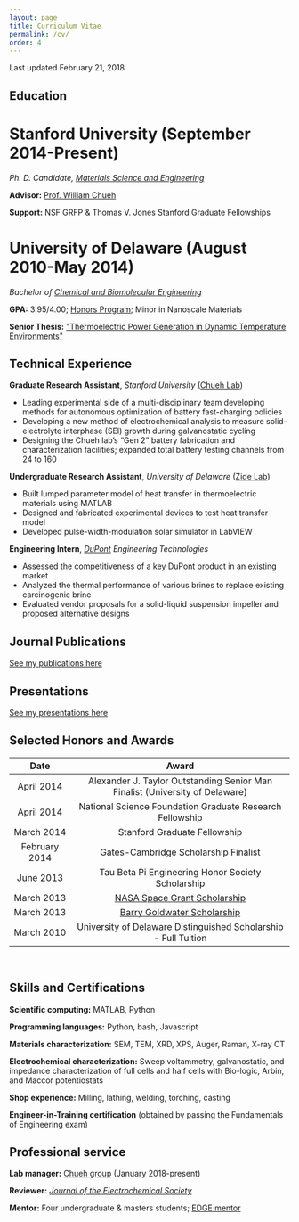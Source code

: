 ```yaml
---
layout: page
title: Curriculum Vitae
permalink: /cv/
order: 4
---
```

Last updated February 21, 2018

## Education

# Stanford University (September 2014-Present)

*Ph. D. Candidate, [Materials Science and Engineering](https://mse.stanford.edu/)*

**Advisor:** [Prof. William Chueh](https://chuehlab.stanford.edu)

**Support:** NSF GRFP & Thomas V. Jones Stanford Graduate Fellowships

# University of Delaware (August 2010-May 2014)

*Bachelor of [Chemical and Biomolecular Engineering](https://cbe.udel.edu)*

**GPA:** 3.95/4.00; [Honors Program](https://honors.udel.edu/); Minor in Nanoscale Materials

**Senior Thesis:** ["Thermoelectric Power Generation in Dynamic Temperature Environments"](https://udspace.udel.edu/bitstream/handle/19716/13231/Attia%2c%20Peter.pdf?sequence=1&isAllowed=y)

## Technical Experience

**Graduate Research Assistant**, *Stanford University* ([Chueh Lab](https://chuehlab.stanford.edu))
* Leading experimental side of a multi-disciplinary team developing methods for autonomous optimization of battery fast-charging policies
* Developing a new method of electrochemical analysis to measure solid-electrolyte interphase (SEI) growth during galvanostatic cycling
* Designing the Chueh lab’s “Gen 2” battery fabrication and characterization facilities; expanded total battery testing channels from 24 to 160

**Undergraduate Research Assistant**, *University of Delaware* ([Zide Lab](https://www.zidelab.org/))
* Built lumped parameter model of heat transfer in thermoelectric materials using MATLAB
* Designed and fabricated experimental devices to test heat transfer model
* Developed pulse-width-modulation solar simulator in LabVIEW

**Engineering Intern**, *[DuPont](https://www.dupont.com) Engineering Technologies*
* Assessed the competitiveness of a key DuPont product in an existing market
* Analyzed the thermal performance of various brines to replace existing carcinogenic brine
* Evaluated vendor proposals for a solid-liquid suspension impeller and proposed alternative designs

## Journal Publications

[See my publications here](/publications)

## Presentations

[See my presentations here](/presentations)

## Selected Honors and Awards

<table style="width:100%">
  <thead>
    <tr>
      <th>Date</th>
      <th>Award</th>
    </tr>
  </thead>
  <tbody>
  	<tr>
      <td style="text-align:center">April 2014</td>
      <td style="text-align:center">Alexander J. Taylor Outstanding Senior Man Finalist (University of Delaware) </td>
    </tr>
    <tr>
      <td style="text-align:center">April 2014</td>
      <td style="text-align:center">National Science Foundation Graduate Research Fellowship </td>
    </tr>
    <tr>
      <td style="text-align:center">March 2014</td>
      <td style="text-align:center">Stanford Graduate Fellowship </td>
    </tr>
    <tr>
      <td style="text-align:center">February 2014</td>
      <td style="text-align:center">Gates-Cambridge Scholarship Finalist </td>
    </tr>
    <tr>
      <td style="text-align:center">June 2013</td>
      <td style="text-align:center">Tau Beta Pi Engineering Honor Society Scholarship </td>
    </tr>
    <tr>
      <td style="text-align:center">March 2013</td>
      <td style="text-align:center"><a href="https://www.udel.edu/udaily/2013/apr/space-grant-042613.html">NASA Space Grant Scholarship </a> </td>
    </tr>
    <tr>
      <td style="text-align:center">March 2013</td>
      <td style="text-align:center"><a href="https://www.udel.edu/udaily/2013/apr/goldwater-scholars-041113.html">Barry Goldwater Scholarship </a> </td>
    </tr>
    <tr>
      <td style="text-align:center">March 2010</td>
      <td style="text-align:center">University of Delaware Distinguished Scholarship - Full Tuition </td>
    </tr>
  </tbody>
</table>

<br>

## Skills and Certifications

**Scientific computing:** MATLAB, Python

**Programming languages:** Python, bash, Javascript

**Materials characterization:** SEM, TEM, XRD, XPS, Auger, Raman, X-ray CT

**Electrochemical characterization:** Sweep voltammetry, galvanostatic, and
impedance characterization of full cells and half cells
with Bio-logic, Arbin, and Maccor potentiostats

**Shop experience:** Milling, lathing, welding, torching, casting

**Engineer-in-Training certification** (obtained by passing the Fundamentals of Engineering exam)

## Professional service

**Lab manager:** [Chueh group](https://chuehlab.stanford.edu) (January 2018-present)

**Reviewer:** [*Journal of the Electrochemical Society*](https://jes.ecsdl.org)

**Mentor:** Four undergraduate & masters students; [EDGE mentor](https://vpge.stanford.edu/fellowships-funding/enhancing-diversity-graduate)
